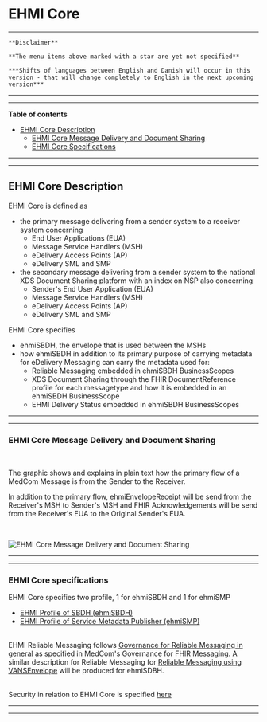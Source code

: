 # EHMI Core

***

    **Disclaimer** 
    
    **The menu items above marked with a star are yet not specified**
    
    ***Shifts of languages between English and Danish will occur in this version - that will change completely to English in the next upcoming version***
    
***
***


**Table of contents**
- [EHMI Core Description](#ehmi-core-description)
    - [EHMI Core Message Delivery and Document Sharing](#ehmi-core-message-delivery-and-document-sharing)
    - [EHMI Core Specifications](#ehmi-core-specifications)

    
***
***

## EHMI Core Description

EHMI Core is defined as 
- the primary message delivering from a sender system to a receiver system concerning 
    - End User Applications (EUA)
    - Message Service Handlers (MSH)
    - eDelivery Access Points (AP)
    - eDelivery SML and SMP
- the secondary message delivering from a sender system to the national XDS Document Sharing platform with an index on NSP also concerning 
    - Sender's End User Application (EUA)
    - Message Service Handlers (MSH)
    - eDelivery Access Points (AP)
    - eDelivery SML and SMP

EHMI Core specifies 
- ehmiSBDH, the envelope that is used between the MSHs
- how ehmiSBDH in addition to its primary purpose of carrying metadata for eDelivery Messaging can carry the metadata used for:
    - Reliable Messaging embedded in ehmiSBDH BusinessScopes
    - XDS Document Sharing through the FHIR DocumentReference profile for each messagetype and how it is embedded in an ehmiSBDH BusinessScope
    - EHMI Delivery Status embedded in ehmiSBDH BusinessScopes

***
***

### EHMI Core Message Delivery and Document Sharing

<br/> 

The graphic shows and explains in plain text how the primary flow of a MedCom Message is from the Sender to the Receiver.

In addition to the primary flow, ehmiEnvelopeReceipt will be send from the Receiver's MSH to Sender's MSH and FHIR Acknowledgements will be send from the Receiver's EUA to the Original Sender's EUA.

<br/> 

![EHMI Core Message Delivery and Document Sharing](/ehmi/assets/images/1_EHMI_Meddelelsesforsendelse_og_dokumentdeling_1315x563.png)

    
***
***

### EHMI Core specifications

EHMI Core specifies two profile, 1 for ehmiSBDH and 1 for ehmiSMP

- [EHMI Profile of SBDH (ehmiSBDH)](/ehmiSBDH/index.md)
- [EHMI Profile of Service Metadata Publisher (ehmiSMP)](/ehmiSMP/index.md)

<br/> EHMI Reliable Messaging follows <a href="https://medcomdk.github.io/MedCom-FHIR-Communication/assets/documents/020_Governance-for-Reliable-Messaging-in-general.html" target="_blank">Governance for Reliable Messaging in general</a> as specified in MedCom's Governance for FHIR Messaging. A similar description for Reliable Messaging for <a href="https://medcomdk.github.io/MedCom-FHIR-Communication/assets/documents/032_Reliable_Messaging-VANSEnvelope.html" target="_blank">Reliable Messaging using VANSEnvelope</a> will be produced for ehmiSDBH.

<br/> Security in relation to EHMI Core is specified [here](../security/security-specification-of-ehmi-core.md)

***
***

